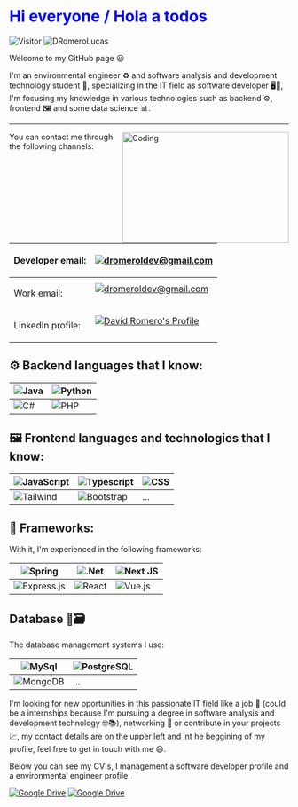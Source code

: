 <h1 style="color: blue">Hi everyone / Hola a todos</h1>

 ![Visitor](https://visitor-badge.laobi.icu/badge?page_id=DRomeroLucas.repoName) <img src="https://komarev.com/ghpvc/?username=DRomeroLucas" alt="DRomeroLucas" />

<p>Welcome to my GitHub page 😃</p>  
<p>I'm an environmental engineer ♻️ and software analysis and development technology student 📓, specializing in the IT field as software developer 🖥️📱, I'm focusing my knowledge in various technologies such as backend ⚙️, frontend 🖼️ and some data science 📊.</p>
<hr>

<img alt="Coding" src="https://media3.giphy.com/media/v1.Y2lkPTc5MGI3NjExc2hmbzVxdzRiNTY4cmRzd3R5ZGM1d3N6bmJpdDZ1cnduajU0d2ZsdCZlcD12MV9pbnRlcm5hbF9naWZfYnlfaWQmY3Q9Zw/xVRRDVP6lqtNQJrzN7/giphy.gif"  width="300" height="200" align="right"/>
  
<p>You can contact me through the following channels:</p>  

| <p>Developer email: </p> | <a href="mailto:dromeroldev@gmail.com?Subject=Quiero%20contactar%20contigo%20David"> <img src="https://img.shields.io/badge/dromeroldev@gmail.com-D14836?style=for-the-badge&logo=gmail&logoColor=white" alt="dromeroldev@gmail.com"> </a> |
|---|---|
| <p>Work email: </p> | <a href="mailto:davromluc97@gmail.com?Subject=Una%20propuesta%20laboral%20interesante"> <img src="https://img.shields.io/badge/davromluc97@gmail.com-D14836?style=for-the-badge&logo=gmail&logoColor=white" alt="dromeroldev@gmail.com"></a></p> |  
| <p>LinkedIn profile: </p> | <a href="https://www.linkedin.com/in/ing-david-romero/"> <img src="https://img.shields.io/badge/David%20Romero-0077B5?style=for-the-badge&logo=linkedin&logoColor=white" alt="David Romero's Profile"></a></p> |  


<h2>⚙️ Backend languages that I know:</h2>  

| ![Java](https://img.shields.io/badge/java-%23ED8B00.svg?style=for-the-badge&logo=openjdk&logoColor=white) | ![Python](https://img.shields.io/badge/python-3670A0?style=for-the-badge&logo=python&logoColor=ffdd54) |  
|---|---|
| ![C#](https://img.shields.io/badge/c%23-%23239120.svg?style=for-the-badge&logo=csharp&logoColor=white) | ![PHP](https://img.shields.io/badge/php-%23777BB4.svg?style=for-the-badge&logo=php&logoColor=white) | 

<h2>🖼️ Frontend languages and technologies that I know:</h2>  

|![JavaScript](https://img.shields.io/badge/javascript-%23323330.svg?style=for-the-badge&logo=javascript&logoColor=%23F7DF1E) | ![Typescript](https://img.shields.io/badge/TypeScript-007ACC?style=for-the-badge&logo=typescript&logoColor=white) | ![CSS](https://img.shields.io/badge/CSS-259111?&style=for-the-badge&logo=css&logoColor=white)|
|---|---|---|
|![Tailwind](https://img.shields.io/badge/Tailwind_CSS-38B2AC?style=for-the-badge&logo=tailwind-css&logoColor=white)|![Bootstrap](https://img.shields.io/badge/Bootstrap-563D7C?style=for-the-badge&logo=bootstrap&logoColor=white)| ... |

  [Line break]: #
<h2>🧰 Frameworks:</h2>  

With it, I'm experienced in the following frameworks:  

| ![Spring](https://img.shields.io/badge/spring-%236DB33F.svg?style=for-the-badge&logo=spring&logoColor=white) | ![.Net](https://img.shields.io/badge/.NET-5C2D91?style=for-the-badge&logo=.net&logoColor=white) | ![Next JS](https://img.shields.io/badge/Next-black?style=for-the-badge&logo=next.js&logoColor=white) |
|---|---|---|
| ![Express.js](https://img.shields.io/badge/express.js-%23404d59.svg?style=for-the-badge&logo=express&logoColor=%2361DAFB) | ![React](https://img.shields.io/badge/react-%2320232a.svg?style=for-the-badge&logo=react&logoColor=%2361DAFB) | ![Vue.js](https://img.shields.io/badge/vuejs-%2335495e.svg?style=for-the-badge&logo=vuedotjs&logoColor=%234FC08D) |

  [Line break]: # 

 <h2>Database 💾🗃️ </h2>  

The database management systems I use:  

| ![MySql](https://img.shields.io/badge/MySQL-005C84?style=for-the-badge&logo=mysql&logoColor=white) | ![PostgreSQL](https://img.shields.io/badge/PostgreSQL-316192?style=for-the-badge&logo=postgresql&logoColor=white) |
|---|---|
| ![MongoDB](https://img.shields.io/badge/MongoDB-4EA94B?style=for-the-badge&logo=mongodb&logoColor=white) | ... |

I'm looking for new oportunities in this passionate IT field like a job 💼 (could be a internships because I'm pursuing a degree in software analysis and development technology 🤓📚), networking 🤝 or contribute in your projects 📈, my contact details are on the upper left and int he beggining of my profile, feel free to get in touch with me 😄.

<p> Below you can see my CV's, I management a software developer profile and a environmental engineer profile. </p>  

<a href="https://drive.google.com/file/d/1nNu1l33yXpNUyHhCoUp0fvpxrjXW0MXY/view?usp=drive_link"> ![Google Drive](https://img.shields.io/badge/Dev%20CV-4285F4?logo=googledrive&logoColor=750851&labelColor=D3D3D3)</a> <a href="https://drive.google.com/file/d/1DIyoLiHF7GmhEAa-Og2SyxuL9PoJ6OEQ/view?usp=drive_link" > ![Google Drive](https://img.shields.io/badge/Env%20CV%20(Es)-4285F4?logo=googledrive&logoColor=fff&labelColor=008000)</a>

